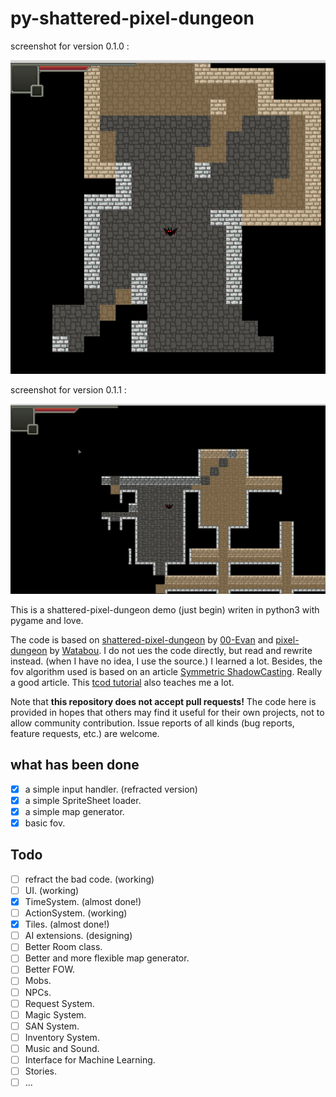 # py-shattered-pixel-dungeon

screenshot for version 0.1.0 :

![screenshot](doc/screenshot/version_0_1_0.png)

screenshot for version 0.1.1 :

![screenshot](doc/screenshot/version_0_1_1.png)

This is a shattered-pixel-dungeon demo (just begin) writen in python3 with pygame and love.

The code is based on 
[shattered-pixel-dungeon](https://github.com/00-Evan/shattered-pixel-dungeon.git) by 
[00-Evan](https://github.com/00-Evan) and 
[pixel-dungeon](https://github.com/watabou/pixel-dungeon.git) by 
[Watabou](https://github.com/watabou). I do not ues the code directly, but read and rewrite instead.
(when I have no idea, I use the source.)
I learned a lot. Besides, the fov algorithm used is based on an article 
[Symmetric ShadowCasting](https://www.albertford.com/shadowcasting/). Really a good article. 
This [tcod tutorial](https://rogueliketutorials.com/tutorials/tcod/v2) also teaches me a lot.

Note that __this repository does not accept pull requests!__ The code here is provided in hopes that 
others may find it useful for their own projects, not to allow community contribution. 
Issue reports of all kinds (bug reports, feature requests, etc.) are welcome.

## what has been done

- [x] a simple input handler. (refracted version)
- [x] a simple SpriteSheet loader.
- [x] a simple map generator.
- [x] basic fov.

## Todo

- [ ] refract the bad code. (working)
- [ ] UI. (working)
- [x] TimeSystem. (almost done!)
- [ ] ActionSystem. (working)
- [x] Tiles. (almost done!)
- [ ] AI extensions. (designing)
- [ ] Better Room class.
- [ ] Better and more flexible map generator.
- [ ] Better FOW.
- [ ] Mobs.
- [ ] NPCs.
- [ ] Request System.
- [ ] Magic System.
- [ ] SAN System.
- [ ] Inventory System.
- [ ] Music and Sound.
- [ ] Interface for Machine Learning.
- [ ] Stories.
- [ ] ...
